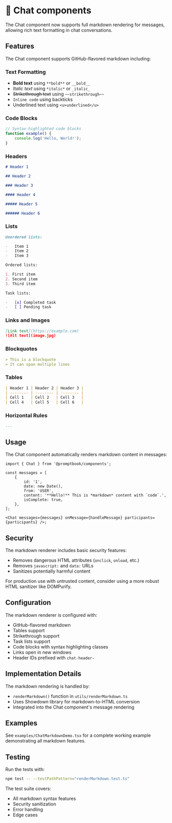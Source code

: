 # 💬 Chat components

<!-- TODO: [🧠][🕳] Remove READMEs alongsite components or make some system for write it on single place - for both component.yml and README -->

The Chat component now supports full markdown rendering for messages, allowing rich text formatting in chat conversations.

## Features

The Chat component supports GitHub-flavored markdown including:

### Text Formatting

-   **Bold text** using `**bold**` or `__bold__`
-   _Italic text_ using `*italic*` or `_italic_`
-   ~~Strikethrough text~~ using `~~strikethrough~~`
-   `Inline code` using backticks
-   Underlined text using `<u>underlined</u>`

### Code Blocks

```javascript
// Syntax-highlighted code blocks
function example() {
    console.log('Hello, World!');
}
```

### Headers

```markdown
# Header 1

## Header 2

### Header 3

#### Header 4

##### Header 5

###### Header 6
```

### Lists

```markdown
Unordered lists:

-   Item 1
-   Item 2
-   Item 3

Ordered lists:

1. First item
2. Second item
3. Third item

Task lists:

-   [x] Completed task
-   [ ] Pending task
```

### Links and Images

```markdown
[Link text](https://example.com)
![Alt text](image.jpg)
```

### Blockquotes

```markdown
> This is a blockquote
> It can span multiple lines
```

### Tables

```markdown
| Header 1 | Header 2 | Header 3 |
| -------- | -------- | -------- |
| Cell 1   | Cell 2   | Cell 3   |
| Cell 4   | Cell 5   | Cell 6   |
```

### Horizontal Rules

```markdown
---
```

## Usage

The Chat component automatically renders markdown content in messages:

```tsx
import { Chat } from '@promptbook/components';

const messages = [
    {
        id: '1',
        date: new Date(),
        from: 'USER',
        content: '**Hello!** This is *markdown* content with `code`.',
        isComplete: true,
    },
];

<Chat messages={messages} onMessage={handleMessage} participants={participants} />;
```

## Security

The markdown renderer includes basic security features:

-   Removes dangerous HTML attributes (`onclick`, `onload`, etc.)
-   Removes `javascript:` and `data:` URLs
-   Sanitizes potentially harmful content

For production use with untrusted content, consider using a more robust HTML sanitizer like DOMPurify.

## Configuration

The markdown renderer is configured with:

-   GitHub-flavored markdown
-   Tables support
-   Strikethrough support
-   Task lists support
-   Code blocks with syntax highlighting classes
-   Links open in new windows
-   Header IDs prefixed with `chat-header-`

## Implementation Details

The markdown rendering is handled by:

-   `renderMarkdown()` function in `utils/renderMarkdown.ts`
-   Uses Showdown library for markdown-to-HTML conversion
-   Integrated into the Chat component's message rendering

## Examples

See `examples/ChatMarkdownDemo.tsx` for a complete working example demonstrating all markdown features.

## Testing

Run the tests with:

```bash
npm test -- --testPathPattern="renderMarkdown.test.ts"
```

The test suite covers:

-   All markdown syntax features
-   Security sanitization
-   Error handling
-   Edge cases
